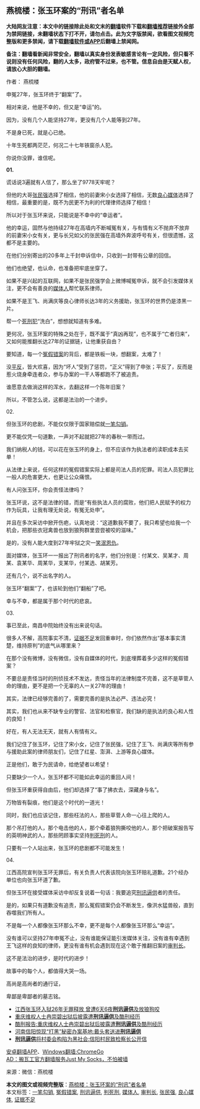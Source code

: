  <h2>燕梳楼：张玉环案的“刑讯”者名单</h2> <p class="notice"><b>大陆网友注意：本文中的链接除此处和文末的<a href="https://github.com/bannedbook/fanqiang" >翻墙</a>软件下载和<a href="https://github.com/killgcd/justmysocks/blob/master/README.md">翻墙推荐</a>链接外全部为禁网链接，未翻墙状态下打不开，请勿点击。此为文字版禁闻，欲看图文视频完整版和更多禁闻，请下载<a href="https://github.com/bannedbook/fanqiang">翻墙软件或APP</a>后翻墙上禁闻网。</p><p>备注：翻墙看新闻非常安全，翻墙以真实身份发表敏感言论有一定风险，但只看不说则没有任何风险，翻的人太多，政府管不过来，也不管。信息自由是天赋人权，请放心大胆的翻墙。</b></p>  <div class="entry"> <p>作者： 燕梳楼</p> <p id="conimg">申冤27年，张玉环终于“翻案”了。</p> <p>相对来说，他是不幸的，但又是“幸运”的。</p> <p>因为，没有几个人能坚持27年，更没有几个人能等到27年。</p> <p>不是身已死，就是心已绝。</p> <p>十年生死都两茫茫，何况二十七年铁窗杀人犯。</p> <p>你说你没罪，谁信呢。</p> <p><strong>01.</strong></p> <p>谎话说3遍就有人信了，那么坐了9778天牢呢？</p> <p>但他的大哥<a href="https://www.bannedbook.org/bnews/tag/%e5%bc%a0%e6%b0%91%e5%bc%ba/" class="st_tag internal_tag" rel="tag" title="标签 张民强 下的日志">张民强</a>选择了相信，他的前妻宋小女选择了相信，无数<a href="https://www.bannedbook.org/bnews/tag/%E8%89%AF%E5%BF%83%E5%AA%92%E4%BD%93/" class="st_tag internal_tag" rel="tag" title="标签 良心媒体 下的日志">良心媒体</a>选择了相信，最重要的是，既不为民更不为利的代理律师选择了相信！</p> <p>所以对于张玉环来说，只能说是不幸中的“幸运者”。</p> <p>他的幸运，固然与他持续27年在高墙内不断喊冤有关，与有情有义不抛弃不放弃的前妻宋小女有关，更与长兄如父的张民强在高墙外奔波呼号有关，但很遗憾，这都不是主要的。</p> <p>在他们分别寄出的20多年上千封申诉信中，只收到一封带有公章的回信。</p> <p>他们也绝望，也认命，也准备把牢底坐穿了。</p> <p>如果不是兴起的互联网，如果不是张民强学会上微博喊冤申诉，就不会引发媒体关注，更不会有善良的<a href="https://www.bannedbook.org/bnews/tag/%E5%AA%92%E4%BD%93%E4%BA%BA/" class="st_tag internal_tag" rel="tag" title="标签 媒体人 下的日志">媒体人</a>帮忙联系律师。</p>  <p>如果不是王飞、尚满庆等良心律师长达3年的义务援助，张玉环的世界仍是漆黑一片。</p> <p>帮一个<span class='wp_keywordlink'><a href="https://www.bannedbook.org/forum2/topic106.html" title="活摘器官：死刑犯撑不起中国器官移植市场上的蘑菇云" target="_blank">死刑犯</a></span>“洗白”，想想就知道有多难。</p> <p>更何况，张玉环案的特殊之处在于，既不属于“真凶再现”，也不属于“亡者归来”，又如何能推翻长达27年的证据链，让他重获自由？</p> <p>要知道，每一个<a href="https://www.bannedbook.org/bnews/tag/%E5%86%A4%E5%81%87%E9%94%99%E6%A1%88/" class="st_tag internal_tag" rel="tag" title="标签 冤假错案 下的日志">冤假错案</a>的背后，都是铁板一块，想翻案，太难了！</p> <p>没<span class='wp_keywordlink'><a href="https://www.bannedbook.org/forum11/topic332.html" title="禁片：平反的把戏" target="_blank">平反</a></span>，皆大欢喜，因为“坏人”受到了惩罚，“正义”得到了申张；平反了，反而是惹火烧身牵连者众，参与办案的一干人等都跑不了被追责。</p> <p>谁愿意去做淌这样的浑水，去翻这样一个陈年旧案？</p> <p>所以，不管怎么说，这都是法治的一个进步。</p> <p>02.</p> <p>但张玉环的悲剧，不能仅仅限于国家赔偿就<a href="https://www.bannedbook.org/bnews/tag/%E4%B8%80%E7%AC%94%E5%8B%BE%E9%94%80/" class="st_tag internal_tag" rel="tag" title="标签 一笔勾销 下的日志">一笔勾销</a>。</p> <p>更不能仅凭一句道歉，一声对不起就把27年的春秋一带而过。</p> <p>我们纳税人的钱，可以花在张玉环的身上，但不应该作为执法者的渎职成本去买单！</p> <p>从法律上来说，任何这样的冤假错案实际上都是司法人员的犯罪。司法人员犯罪比一般人的危害更大，也更让公众痛恨。</p> <p>有人问张玉环，你会责怪法律吗？</p> <p>张玉环说，这不是法律的错，而是“有些执法人员的腐败，他们把人民赋予的权力作为玩具，让我有理无处说，有冤无处申”。</p> <p>并且在多次采访中掀开伤疤，认真地说：“这道歉我不要了，我只希望也给我一个机会，把那些衣冠禽兽也放到狼狗群里尝尝被咬的滋味。”</p>  <p>是的，没有人能大度到27年牢狱之灾一<span class='wp_keywordlink'><a href="https://www.bannedbook.org/forum2/topic26.html" title="《一个原中共线人的忏悔》《笑泯恩仇》《佛怀煽仇录》陈沅森 三部曲" target="_blank">笑泯恩仇</a></span>。</p> <p>面对媒体，张玉环一一报出了刑讯者的名字，他们分别是：付某文、吴某才、周某、袁某华、周某华，支某华，付某选、胡某芳。</p> <p>还有几个，说不出名字的人。</p> <p>张玉环“翻案”了，也该轮到他们“翻船”了吧。</p> <p>幸与不幸，都是属于那个时代的悲哀。</p> <p>03.</p> <p>事已至此，南昌中院始终没有出来说句话。</p> <p>很多人不解，高院事实不清，<a href="https://www.bannedbook.org/bnews/tag/%E8%AF%81%E6%8D%AE%E4%B8%8D%E8%B6%B3/" class="st_tag internal_tag" rel="tag" title="标签 证据不足 下的日志">证据不足</a>发回重审时，你们依然作出“基本事实清楚，维持原判”的底气从哪里来？</p> <p>在那个没有微博，没有微信，没有自媒体的时代，到底埋葬着多少这样的冤假错案？</p> <p>不要总是责怪当时的刑侦技术不发达，责怪当年的法律制度不完善，这不是草菅人命的理由，更不是把一个无辜的人一关27年的理由！</p> <p>其实，法律已经够完善的了，需要完善的是执法必严、违法必究！</p> <p>其实，我们也从来不缺专业的警官、法官和检察官，我们缺的是执法的良心和人性的良知！</p> <p>好在，有人无法无天，就有人有情有义。</p> <p>我们记住了张玉环，记住了宋小女，记住了张民强，记住了王飞、尚满庆等所有参与援助此案的律师朋友们，记住了红星、澎湃、上游等良心媒体。</p> <p>正是他们，敢于为民请命，给绝望者以希望！</p>  <p>只要缺少一个人，张玉环都不可能如此幸运的重回人间！</p> <p>但张玉环重获得自由后，他们却选择了“事了拂衣去，深藏身与名”。</p> <p>万物皆有裂痕，他们是这个时代的一道光！</p> <p>同时，我们也应该记住，那些枉法的人，那些草菅人命一心往上爬的人。</p> <p>那个吊打他的人，那个电击他的人，那个牵着狼狗撕咬他的人，那个把破案报告写的英明神武的人，那些罔顾事实坚持<a href="https://www.bannedbook.org/bnews/tag/%E5%88%A4%E6%AD%BB%E5%88%91/" class="st_tag internal_tag" rel="tag" title="标签 判死刑 下的日志">判死刑</a>的人。</p> <p>只要有一个人站出来，张玉环的悲剧都不可能发生！</p> <p>04.</p> <p>江西高院宣判张玉环无罪后，有关负责人代表该院向张玉环赔礼道歉。21个经办单位也向张玉环道了歉。</p> <p>但张玉环在接受媒体采访中却反复说着一句话：我要追究<a href="https://www.bannedbook.org/bnews/tag/%e5%88%91%e8%ae%af%e9%80%bc%e4%be%9b/" class="st_tag internal_tag" rel="tag" title="标签 刑讯逼供 下的日志">刑讯逼供</a>者的责任。</p> <p>是的，如果只有道歉没有追责，那么冤假错案仍会不断发生，像洪水猛兽般，直到吞噬我们所有人。</p> <p>不是每一个人都像张玉环那么不幸，更不是每个人都像张玉环那么“幸运”。</p> <p>没有谁可以坚持27年申冤不止，没有谁能保证能引发媒体关注，没有谁有幸遇到王飞这样的良知的律师，更没有谁有机会遇到现在这个敢于推翻旧案的<a href="https://www.bannedbook.org/bnews/tag/%E5%AE%A1%E5%88%A4%E9%95%BF/" class="st_tag internal_tag" rel="tag" title="标签 审判长 下的日志">审判长</a>。</p> <p>这不是法治的进步，是时代的进步！</p> <p>故事中的每个人，都值得大哭一场。</p> <p>高尚是高尚者的通行证，</p>  <p>卑鄙是卑鄙者的墓志铭。</p> <ul class='op-related-articles' title='相关阅读'> <li><a href='https://www.bannedbook.org/bnews/comments/20200807/1376127.html' target='_blank'>江西张玉环入狱26年无罪释放 曾遭6天6夜<b>刑讯逼供</b>及放狼狗咬</a></li> <li><a href='https://www.bannedbook.org/bnews/baitai/20200319/1296570.html' target='_blank'>重庆维权人士冉崇碧出狱后披露遭<b>刑讯逼供</b>及酷刑经历</a></li> <li><a href='https://www.bannedbook.org/bnews/weiquan/20200318/1295993.html' target='_blank'>酷刑报告:重庆维权人士冉崇碧出狱后披露遭<b>刑讯逼供</b>及酷刑经历</a></li> <li><a href='https://www.bannedbook.org/bnews/baitai/20200102/1252288.html' target='_blank'>河南信阳惊现“打黑”秘密办案基地:戴头套送进<b>刑讯逼供</b></a></li> <li><a href='https://www.bannedbook.org/bnews/baitai/20191211/1239301.html' target='_blank'><b>刑讯逼供</b>将村委会构陷为黑社会:信阳村民致检察长公开信</a></li> </ul> <div class="texttj"> <a href="https://github.com/bannedbook/fanqiang/wiki/%E7%A6%81%E9%97%BB%E7%BD%91%E5%AE%89%E5%8D%93%E7%BF%BB%E5%A2%99%E6%96%B0%E9%97%BBAPP" target="_blank">安卓翻墙APP</a>、<a href="https://github.com/bannedbook/fanqiang/wiki/Chrome%E4%B8%80%E9%94%AE%E7%BF%BB%E5%A2%99%E5%8C%85" target="_blank">Windows翻墙:ChromeGo</a><br/> <a href="https://github.com/killgcd/justmysocks/blob/master/README.md" target="_blank">AD：搬瓦工官方翻墙服务Just My Socks，不怕被墙</a> </div><p> 来源：微信：燕梳楼 </p><a name='sharetosocial'></a>         <div><b>本文的图文或视频完整版</b>：<a href='https://www.bannedbook.org/bnews/comments/20200809/1376964.html'>燕梳楼：张玉环案的“刑讯”者名单</a></div>  </div><!--END ENTRY--> <div class="postfooter"> <div>本文标签：<a href="https://www.bannedbook.org/bnews/tag/%E4%B8%80%E7%AC%94%E5%8B%BE%E9%94%80/" rel="tag">一笔勾销</a>, <a href="https://www.bannedbook.org/bnews/tag/%E5%86%A4%E5%81%87%E9%94%99%E6%A1%88/" rel="tag">冤假错案</a>, <a href="https://www.bannedbook.org/bnews/tag/%e5%88%91%e8%ae%af%e9%80%bc%e4%be%9b/" rel="tag">刑讯逼供</a>, <a href="https://www.bannedbook.org/bnews/tag/%E5%88%A4%E6%AD%BB%E5%88%91/" rel="tag">判死刑</a>, <a href="https://www.bannedbook.org/bnews/tag/%E5%AA%92%E4%BD%93%E4%BA%BA/" rel="tag">媒体人</a>, <a href="https://www.bannedbook.org/bnews/tag/%E5%AE%A1%E5%88%A4%E9%95%BF/" rel="tag">审判长</a>, <a href="https://www.bannedbook.org/bnews/tag/%e5%bc%a0%e6%b0%91%e5%bc%ba/" rel="tag">张民强</a>, <a href="https://www.bannedbook.org/bnews/tag/%E8%89%AF%E5%BF%83%E5%AA%92%E4%BD%93/" rel="tag">良心媒体</a>, <a href="https://www.bannedbook.org/bnews/tag/%E8%AF%81%E6%8D%AE%E4%B8%8D%E8%B6%B3/" rel="tag">证据不足</a></div>  </div><!--END POSTFOOTER--> 